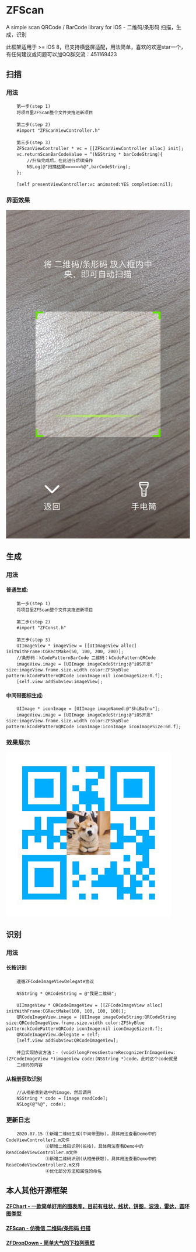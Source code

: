 # ZFScan
A simple scan QRCode / BarCode library for iOS - 二维码/条形码 扫描，生成，识别

此框架适用于 >= iOS 8，已支持横竖屏适配，用法简单，喜欢的欢迎star一个，有任何建议或问题可以加QQ群交流：451169423

## 扫描
### 用法
        第一步(step 1)
        将项目里ZFScan整个文件夹拖进新项目
        
        第二步(step 2)
        #import "ZFScanViewController.h"
        
        第三步(step 3)
        ZFScanViewController * vc = [[ZFScanViewController alloc] init];
        vc.returnScanBarCodeValue = ^(NSString * barCodeString){
            //扫描完成后，在此进行后续操作
            NSLog(@"扫描结果======%@",barCodeString);
        };
    
        [self presentViewController:vc animated:YES completion:nil];
        

### 界面效果

![](https://github.com/Zirkfied/Library/blob/master/scan.png)

## 生成
### 用法
#### 普通生成:
        第一步(step 1)
        将项目里ZFScan整个文件夹拖进新项目
        
        第二步(step 2)
        #import "ZFConst.h"
        
        第三步(step 3)
        UIImageView * imageView = [[UIImageView alloc] initWithFrame:CGRectMake(50, 100, 200, 200)];
        //条形码：kCodePatternBarCode 二维码：kCodePatternQRCode
        imageView.image = [UIImage imageCodeString:@"iOS开发" size:imageView.frame.size.width color:ZFSkyBlue pattern:kCodePatternQRCode iconImage:nil iconImageSize:0.f];
        [self.view addSubview:imageView];
        
#### 中间带图标生成:
        UIImage * iconImage = [UIImage imageNamed:@"ShiBaInu"];
        imageView.image = [UIImage imageCodeString:@"iOS开发" size:imageView.frame.size.width color:ZFSkyBlue pattern:kCodePatternQRCode iconImage:iconImage iconImageSize:60.f];
        
        
### 效果展示

![](https://github.com/Zirkfied/Library/blob/master/ShiBaInuQRCode.png)
        
## 识别
### 用法
#### 长按识别
        遵循ZFCodeImageViewDelegate协议
        
        NSString * QRCodeString = @"我是二维码";
        
        UIImageView * QRCodeImageView = [[ZFCodeImageView alloc] initWithFrame:CGRectMake(100, 100, 100, 100)];
        QRCodeImageView.image = [UIImage imageCodeString:QRCodeString size:QRCodeImageView.frame.size.width color:ZFSkyBlue pattern:kCodePatternQRCode iconImage:nil iconImageSize:0.f];
        QRCodeImageView.delegate = self;
        [self.view addSubview:QRCodeImageView];
        
        并且实现协议方法：- (void)longPressGestureRecognizerInImageView:(ZFCodeImageView *)imageView code:(NSString *)code，此时这个code就是
        二维码的内容
        
#### 从相册获取识别
        //从相册拿到选中的image，然后调用
        NSString * code = [image readCode];
        NSLog(@"%@", code);
 
       
### 更新日志
        2020.07.15 ①新增二维码生成(中间带图标)，具体用法查看Demo中的CodeViewController2.m文件
                   ②新增二维码识别(长按)，具体用法查看Demo中的ReadCodeViewController.m文件
                   ③新增二维码识别(从相册获取)，具体用法查看Demo中的ReadCodeViewController2.m文件
                   ④优化部分方法和属性的命名
                  
        

## 本人其他开源框架
#### [ZFChart - 一款简单好用的图表库，目前有柱状，线状，饼图，波浪，雷达，圆环图类型](https://github.com/Zirkfied/ZFChart)
#### [ZFScan - 仿微信 二维码/条形码 扫描](https://github.com/Zirkfied/ZFScan)
#### [ZFDropDown - 简单大气的下拉列表框](https://github.com/Zirkfied/ZFDropDown)
